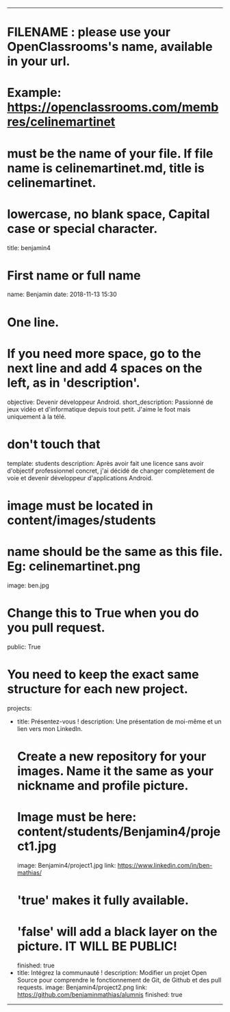 ---

# FILENAME : please use your OpenClassrooms's name, available in your url.
# Example: https://openclassrooms.com/membres/celinemartinet
# must be the name of your file. If file name is celinemartinet.md, title is celinemartinet.
# lowercase, no blank space, Capital case or special character.
title: benjamin4

# First name or full name
name: Benjamin
date: 2018-11-13 15:30

# One line.
# If you need more space, go to the next line and add 4 spaces on the left, as in 'description'.
objective: Devenir développeur Android.
short_description: Passionné de jeux vidéo et d'informatique depuis tout petit. J'aime le foot mais uniquement à la télé.

# don't touch that
template: students
description:
    Après avoir fait une licence sans avoir d'objectif professionnel concret, j'ai décidé de changer complètement de voie et
    devenir développeur d'applications Android.

# image must be located in content/images/students
# name should be the same as this file. Eg: celinemartinet.png
image: ben.jpg

# Change this to True when you do you pull request.
public: True

# You need to keep the exact same structure for each new project.
projects:
  - title: Présentez-vous !
    description: Une présentation de moi-même et un lien vers mon LinkedIn.
    # Create a new repository for your images. Name it the same as your nickname and profile picture.
    # Image must be here: content/students/Benjamin4/project1.jpg
    image: Benjamin4/project1.jpg
    link: https://www.linkedin.com/in/ben-mathias/
    # 'true' makes it fully available.
    # 'false' will add a black layer on the picture. IT WILL BE PUBLIC!
    finished: true
  - title: Intégrez la communauté !
    description: Modifier un projet Open Source pour comprendre le fonctionnement de Git, de Github et des pull requests. 
    image: Benjamin4/project2.png
    link: https://github.com/benjaminmathias/alumnis
    finished: true
---